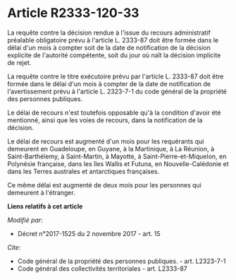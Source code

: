 # Article R2333-120-33

La requête contre la décision rendue à l'issue du recours administratif préalable obligatoire prévu à l'article L. 2333-87
doit être formée dans le délai d'un mois à compter soit de la date de notification de la décision explicite de l'autorité
compétente, soit du jour où naît la décision implicite de rejet.

La requête contre le titre exécutoire prévu par l'article L. 2333-87 doit être formée dans le délai d'un mois à compter de la
date de notification de l'avertissement prévu à l'article L. 2323-7-1 du code général de la propriété des personnes
publiques.

Le délai de recours n'est toutefois opposable qu'à la condition d'avoir été mentionné, ainsi que les voies de recours, dans
la notification de la décision.

Le délai de recours est augmenté d'un mois pour les requérants qui demeurent en Guadeloupe, en Guyane, à la Martinique, à La
Réunion, à Saint-Barthélemy, à Saint-Martin, à Mayotte, à Saint-Pierre-et-Miquelon, en Polynésie française, dans les îles
Wallis et Futuna, en Nouvelle-Calédonie et dans les Terres australes et antarctiques françaises.

Ce même délai est augmenté de deux mois pour les personnes qui demeurent à l'étranger.

**Liens relatifs à cet article**

_Modifié par_:

  - Décret n°2017-1525 du 2 novembre 2017 - art. 15

_Cite_:

  - Code général de la propriété des personnes publiques. - art. L2323-7-1
  - Code général des collectivités territoriales - art. L2333-87
